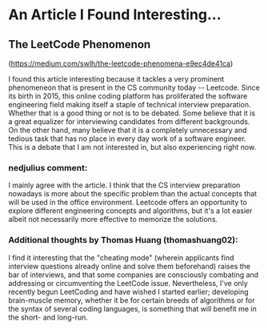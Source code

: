 # An Article I Found Interesting...

## The LeetCode Phenomenon
(https://medium.com/swlh/the-leetcode-phenomena-e9ec4de41ca)

I found this article interesting because it tackles a very prominent phenomeneon that is present in the CS community today -- Leetcode. Since its birth in 2015, this online coding platform has proliferated the software engineering field making itself a staple of technical interview preparation. Whether that is a good thing or not is to be debated. Some believe that it is a great equalizer for interviewing candidates from different backgrounds. On the other hand, many believe that it is a completely unnecessary and tedious task that has no place in every day work of a software engineer. This is a debate that I am not interested in, but also experiencing right now.

### nedjulius comment:
I mainly agree with the article. I think that the CS interview preparation nowadays is more about the specific problem than the actual concepts that will be used in the office environment. Leetcode offers an opportunity to explore different engineering concepts and algorithms, but it's a lot easier albeit not necessarily more effective to memorize the solutions.

### Additional thoughts by Thomas Huang (thomashuang02): 
I find it interesting that the "cheating mode" (wherein applicants find interview questions already online and solve them beforehand) raises the bar of interviews, and that some companies are consciously combating and addressing or circumventing the LeetCode issue. Nevertheless, I've only recently begun LeetCoding and have wished I started earlier; developing brain-muscle memory, whether it be for certain breeds of algorithms or for the syntax of several coding languages, is something that will benefit me in the short- and long-run. 

